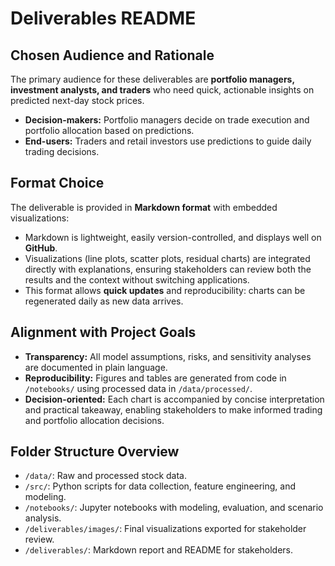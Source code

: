 # Deliverables README

## Chosen Audience and Rationale
The primary audience for these deliverables are **portfolio managers, investment analysts, and traders** who need quick, actionable insights on predicted next-day stock prices.  
- **Decision-makers:** Portfolio managers decide on trade execution and portfolio allocation based on predictions.  
- **End-users:** Traders and retail investors use predictions to guide daily trading decisions.  

## Format Choice
The deliverable is provided in **Markdown format** with embedded visualizations:  
- Markdown is lightweight, easily version-controlled, and displays well on **GitHub**.  
- Visualizations (line plots, scatter plots, residual charts) are integrated directly with explanations, ensuring stakeholders can review both the results and the context without switching applications.  
- This format allows **quick updates** and reproducibility: charts can be regenerated daily as new data arrives.

## Alignment with Project Goals
- **Transparency:** All model assumptions, risks, and sensitivity analyses are documented in plain language.  
- **Reproducibility:** Figures and tables are generated from code in `/notebooks/` using processed data in `/data/processed/`.  
- **Decision-oriented:** Each chart is accompanied by concise interpretation and practical takeaway, enabling stakeholders to make informed trading and portfolio allocation decisions.  

## Folder Structure Overview
- `/data/`: Raw and processed stock data.  
- `/src/`: Python scripts for data collection, feature engineering, and modeling.  
- `/notebooks/`: Jupyter notebooks with modeling, evaluation, and scenario analysis.  
- `/deliverables/images/`: Final visualizations exported for stakeholder review.  
- `/deliverables/`: Markdown report and README for stakeholders.  
